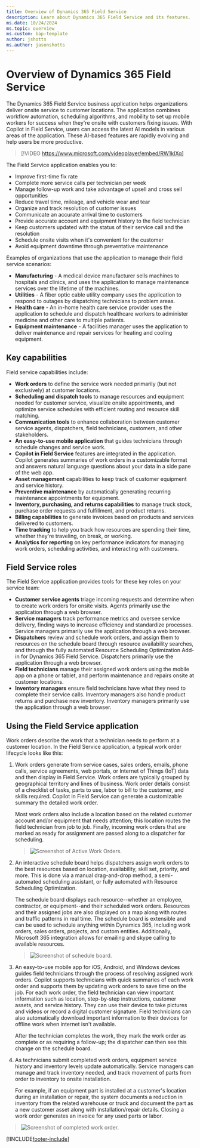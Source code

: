 ```yaml
---
title: Overview of Dynamics 365 Field Service
description: Learn about Dynamics 365 Field Service and its features.
ms.date: 10/24/2024
ms.topic: overview
ms.custom: bap-template
author: jshotts
ms.author: jasonshotts
---
```


# Overview of Dynamics 365 Field Service

The Dynamics 365 Field Service business application helps organizations deliver onsite service to customer locations. The application combines workflow automation, scheduling algorithms, and mobility to set up mobile workers for success when they're onsite with customers fixing issues. With Copilot in Field Service, users can access the latest AI models in various areas of the application. These AI-based features are rapidly evolving and help users be more productive.

> [!VIDEO https://www.microsoft.com/videoplayer/embed/RW1kIXq]

The Field Service application enables you to:

- Improve first-time fix rate
- Complete more service calls per technician per week
- Manage follow-up work and take advantage of upsell and cross sell opportunities
- Reduce travel time, mileage, and vehicle wear and tear
- Organize and track resolution of customer issues
- Communicate an accurate arrival time to customers
- Provide accurate account and equipment history to the field technician
- Keep customers updated with the status of their service call and the resolution
- Schedule onsite visits when it's convenient for the customer
- Avoid equipment downtime through preventative maintenance

Examples of organizations that use the application to manage their field service scenarios:

- **Manufacturing** -  A medical device manufacturer sells machines to hospitals and clinics, and uses the application to manage maintenance services over the lifetime of the machines.
- **Utilities** -  A fiber optic cable utility company uses the application to respond to outages by dispatching technicians to problem areas.
- **Health care**  - An  in-home health care service provider uses the application to schedule and dispatch healthcare workers to administer medicine and other care to multiple patients.
- **Equipment maintenance** -  A facilities manager uses the application to deliver maintenance and repair services for heating and cooling equipment.

## Key capabilities

Field service capabilities include:

- **Work orders** to define the service work needed primarily (but not exclusively) at customer locations.
- **Scheduling and dispatch tools** to manage resources and equipment needed for customer service, visualize onsite appointments, and optimize service schedules with efficient routing and resource skill matching.
- **Communication tools** to enhance collaboration between customer service agents, dispatchers, field technicians, customers, and other stakeholders.
- **An easy-to-use mobile application** that guides technicians through schedule changes and service work.
- **Copilot in Field Service** features are integrated in the application. Copilot generates summaries of work orders in a customizable format and answers natural language questions about your data in a side pane of the web app.
- **Asset management** capabilities to keep track of customer equipment and service history.
- **Preventive maintenance** by automatically generating recurring maintenance appointments for equipment.
- **Inventory, purchasing, and returns capabilities** to manage truck stock, purchase order requests and fulfillment, and product returns.
- **Billing capabilities** to generate invoices based on products and services delivered to customers.
- **Time tracking** to help you track how resources are spending their time, whether they're traveling, on break, or working.
- **Analytics for reporting** on key performance indicators for managing work orders, scheduling activities, and interacting with customers.

## Field Service roles

The Field Service application provides tools for these key roles on your service team:

- **Customer service agents** triage incoming requests and determine when to create work orders for onsite visits. Agents primarily use the application through a web browser.
- **Service managers** track performance metrics and oversee service delivery, finding ways to increase efficiency and standardize processes. Service managers primarily use the application through a web browser.
- **Dispatchers** review and schedule work orders, and assign them to resources on the schedule board through resource availability searches, and through the fully automated Resource Scheduling Optimization Add-in for Dynamics 365 Field Service. Dispatchers primarily use the application through a web browser.
- **Field technicians** manage their assigned work orders using the mobile app on a phone or tablet, and perform maintenance and repairs onsite at customer locations.
- **Inventory managers** ensure field technicians have what they need to complete their service calls. Inventory managers also handle product returns and purchase new inventory. Inventory managers primarily use the application through a web browser.

## Using the Field Service application

Work orders describe the work that a technician needs to perform at a customer location. In the Field Service application, a typical work order lifecycle looks like this:

1. Work orders generate from service cases, sales orders, emails, phone calls, service agreements, web portals, or Internet of Things (IoT) data and then display in Field Service. Work orders are typically grouped by geographical territory and lines of business. Work order details consist of a checklist of tasks, parts to use, labor to bill to the customer, and skills required. Copilot in Field Service can generate a customizable summary the detailed work order.

   Most work orders also include a location based on the related customer account and/or equipment that needs attention; this location routes the field technician from job to job. Finally, incoming work orders that are marked as ready for assignment are passed along to a dispatcher for scheduling.

   > ![Screenshot of Active Work Orders.](media/work-order-process-1.png)

2. An interactive schedule board helps dispatchers assign work orders to the best resources based on location, availability, skill set, priority, and more. This is done via a manual drag-and-drop method, a semi-automated scheduling assistant, or fully automated with Resource Scheduling Optimization.

    The schedule board displays each resource--whether an employee, contractor, or equipment--and their scheduled work orders. Resources and their assigned jobs are also displayed on a map along with routes and traffic patterns in real time. The schedule board is extensible and can be used to schedule anything within Dynamics 365, including work orders, sales orders, projects, and custom entities. Additionally, Microsoft 365 integration allows for emailing and skype calling to available resources.

   > ![Screenshot of schedule board.](media/work-order-process-2.png)

3. An easy-to-use mobile app for iOS, Android, and Windows devices guides field technicians through the process of resolving assigned work orders. Copilot supports technicians with quick summaries of each work order and supports them by updating work orders to save time on the job. For each work order, the field technician can view important information such as location, step-by-step instructions, customer assets, and service history. They can use their device to take pictures and videos or record a digital customer signature. Field technicians can also automatically download important information to their devices for offline work when internet isn't available.

    After the technician completes the work, they mark the work order as complete or as requiring a follow-up; the dispatcher can then see this change on the schedule board.

4. As technicians submit completed work orders, equipment service history and inventory levels update automatically. Service managers can manage and track inventory needed, and track movement of parts from order to inventory to onsite installation.

    For example, if an equipment part is installed at a customer's location during an installation or repair, the system documents a reduction in inventory from the related warehouse or truck and document the part as a new customer asset along with installation/repair details. Closing a work order generates an invoice for any used parts or labor.

  > ![Screenshot of completed work order.](media/work-order-process-4.png)

[!INCLUDE[footer-include](../includes/footer-banner.md)]
